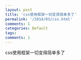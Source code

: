 ```yaml
---
layout: post
title: 'css使用框架一切变得简单多了'
permalink: '/2014/03/css.html'
comments: 1
categories: Default
tags: 
comments: 1
---
```

css使用框架一切变得简单多了